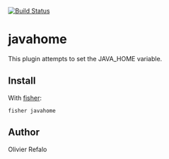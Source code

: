 [![Build Status][travis-badge]][travis-link]

# javahome

This plugin attempts to set the JAVA_HOME variable.

## Install

With [fisher]:

```
fisher javahome
```

## Author

Olivier Refalo

[travis-link]: https://travis-ci.org/orefalo/free
[travis-badge]: https://img.shields.io/travis/orefalo/free.svg
[fisher]: https://github.com/jorgebucaran/fisherman
